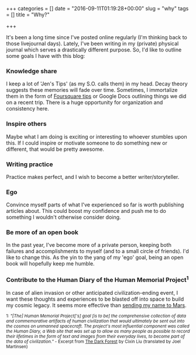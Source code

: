 +++
categories = []
date = "2016-09-11T01:19:28+00:00"
slug = "why"
tags = []
title = "Why?"

+++

It's been a long time since I've posted online regularly (I'm thinking back to those livejournal days). Lately, I've been writing in my (private) physical journal which serves a drastically different purpose. So, I'd like to outline some goals I have with this blog:

### Knowledge share

I keep a lot of 'Jen's Tips' (as my S.O. calls them) in my head. Decay theory suggests these memories will fade over time. Sometimes, I immortalize them in the form of [Foursquare tips](https://foursquare.com/lunchbag?all=tips) or Google Docs outlining things we did on a recent trip. There is a huge opportunity for organization and consistency here.

### Inspire others

Maybe what I am doing is exciting or interesting to whoever stumbles upon this. If I could inspire or motivate someone to do something new or different, that would be pretty awesome.

### Writing practice

Practice makes perfect, and I wish to become a better writer/storyteller.

### Ego

Convince myself parts of what I've experienced so far is worth publishing articles about. This could boost my confidence and push me to do something I wouldn't otherwise consider doing.

### Be more of an open book

In the past year, I've become more of a private person, keeping both failures and accomplishments to myself (and to a small circle of friends). I'd like to change this. As the yin to the yang of my 'ego' goal, being an open book will hopefully keep me humble.

### Contribute to the Human Diary of the Human Memorial Project<sup>1</sup>

In case of alien invasion or other anticipated civilization-ending event, I want these thoughts and experiences to be blasted off into space to build my cosmic legacy. It seems more effective than [sending my name to Mars](http://mars.nasa.gov/participate/send-your-name/orion-first-flight/).

<sup>1: _"[The] Human Memorial Project['s] goal [is to be] the comprehensive collection of data and commemorative artifacts of human civilization that would ultimately be sent out into the cosmos on unmanned spacecraft. The project's most influential component was called the Human Diary, a Web site that was set up to allow as many people as possible to record their lifetimes in the form of text and images from their everyday lives, to become part of the data of civilization."_ - Excerpt from [The Dark Forest](https://www.amazon.com/Dark-Forest-Remembrance-Earths-Past/dp/076537708X) by Cixin Liu (translated by Joel Martinsen)</sup>
